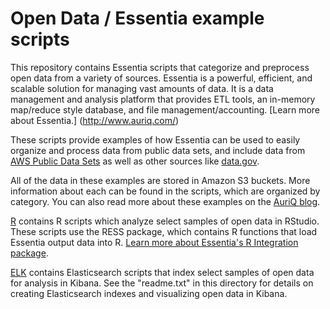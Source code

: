 # Open Data / Essentia example scripts

This repository contains Essentia scripts that categorize and preprocess open data from a variety of sources. Essentia is a powerful, efficient, and scalable solution for managing vast amounts of data. It is a data management and analysis platform that provides ETL tools, an in-memory map/reduce style database, and file management/accounting. [Learn more about Essentia.] (http://www.auriq.com/)

These scripts provide examples of how Essentia can be used to easily organize and process data from public data sets, and include data from [AWS Public Data Sets](https://aws.amazon.com/public-data-sets/) as well as other sources like [data.gov](https://www.data.gov/).

All of the data in these examples are stored in Amazon S3 buckets. More information about each can be found in the scripts, which are organized by category. You can also read more about these examples on the [AuriQ blog](http://www.auriq.com/blog/category/blog-archive/).

[R](./R) contains R scripts which analyze select samples of open data in RStudio. These scripts use the RESS package, which contains R functions that load Essentia output data into R. [Learn more about Essentia's R Integration package](http://auriq.com/documentation/source/integrations/R/index.html).

[ELK](./ELK) contains Elasticsearch scripts that index select samples of open data for analysis in Kibana. See the "readme.txt" in this directory for details on creating Elasticsearch indexes and visualizing open data in Kibana.
